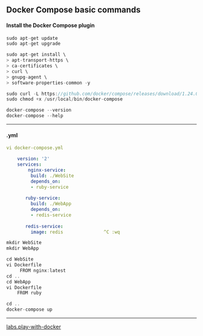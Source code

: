 ## Docker Compose basic commands

#### Install the Docker Compose plugin
```cs
sudo apt-get update
sudo apt-get upgrade

sudo apt-get install \
> apt-transport-https \
> ca-certificates \
> curl \
> gnupg-agent \
> software-properties-common -y

sudo curl -L https://github.com/docker/compose/releases/download/1.24.0/docker-compose-`uname -s`-`uname -m` -o /usr/local/bin/docker-compose
sudo chmod +x /usr/local/bin/docker-compose

docker-compose --version
docker-compose --help
```

-----
#### .yml
```yml
vi docker-compose.yml

    version: '2'
  	services:
  	    nginx-service:
  	     build: ./WebSite
  	     depends_on:
  	     - ruby-service
  	     
  	   ruby-service:
 	     build: ./WebApp
 	     depends_on:
 	     - redis-service
 	     
 	   redis-service:
 	     image: redis               ^C :wq
```
```cs
mkdir WebSite
mkdir WebApp

cd WebSite
vi Dockerfile
	 FROM nginx:latest
cd ..
cd WebApp
vi Dockerfile
	FROM ruby

cd ..
docker-compose up
```

-----

[labs.play-with-docker](https://labs.play-with-docker.com/)
